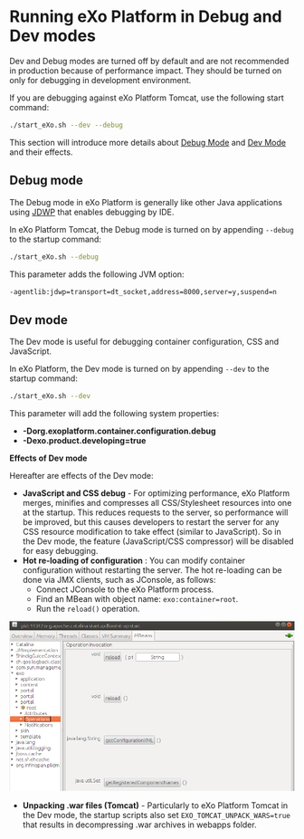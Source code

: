 # Running eXo Platform in Debug and Dev modes

Dev and Debug modes are turned off by default and are not recommended in production because of performance impact. They should be turned on only for debugging in development environment.

If you are debugging against eXo Platform Tomcat, use the following start command:

``` bash
./start_eXo.sh --dev --debug
```

This section will introduce more details about [Debug Mode](#debug-mode) and [Dev Mode](#dev-mode) and their effects.

## Debug mode

The Debug mode in eXo Platform is generally like other Java applications using [JDWP](http://docs.oracle.com/javase/7/docs/technotes/guides/jpda/jdwp-spec.html) that enables debugging by IDE.

In eXo Platform Tomcat, the Debug mode is turned on by appending
`--debug` to the startup command:

``` bash
./start_eXo.sh --debug
```

This parameter adds the following JVM option:

``` bash
-agentlib:jdwp=transport=dt_socket,address=8000,server=y,suspend=n
```

## Dev mode

The Dev mode is useful for debugging container configuration, CSS and JavaScript.

In eXo Platform, the Dev mode is turned on by appending `--dev` to the startup command:

``` bash
./start_eXo.sh --dev
```

This parameter will add the following system properties:

-   **-Dorg.exoplatform.container.configuration.debug**
-   **-Dexo.product.developing=true**

**Effects of Dev mode**

Hereafter are effects of the Dev mode:

- **JavaScript and CSS debug** - For optimizing performance, eXo Platform merges, minifies and compresses all CSS/Stylesheet resources into one at the startup. This reduces requests to the server, so performance will be improved, but this causes developers to restart the server for any CSS resource modification to take effect (similar to JavaScript). So in the Dev mode, the feature (JavaScript/CSS compressor) will be disabled for easy debugging.
- **Hot re-loading of configuration** : You can modify container configuration without restarting the server. The hot re-loading can be done via JMX clients, such as JConsole, as follows:
  - Connect JConsole to the eXo Platform process.
  - Find an MBean with object name: `exo:container=root`.
  - Run the `reload()` operation.

![Reload Configuration](/img/debug-dev-mode/reload_configuration.png)

-   **Unpacking .war files (Tomcat)** - Particularly to eXo Platform Tomcat in the Dev mode, the startup scripts also set `EXO_TOMCAT_UNPACK_WARS=true` that results in decompressing .war archives in webapps folder.
